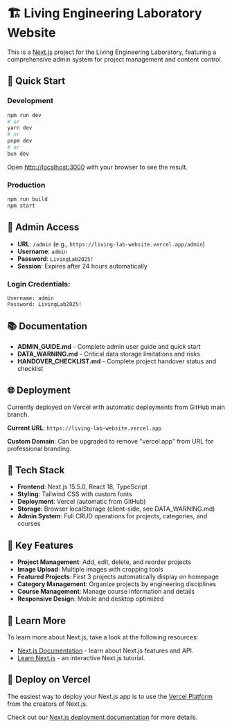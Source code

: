 # 🏗️ Living Engineering Laboratory Website

This is a [Next.js](https://nextjs.org) project for the Living Engineering Laboratory, featuring a comprehensive admin system for project management and content control.

## 🚀 Quick Start

### **Development**
```bash
npm run dev
# or
yarn dev
# or
pnpm dev
# or
bun dev
```

Open [http://localhost:3000](http://localhost:3000) with your browser to see the result.

### **Production**
```bash
npm run build
npm start
```

## 🔐 Admin Access

- **URL**: `/admin` (e.g., `https://living-lab-website.vercel.app/admin`)
- **Username**: `admin`
- **Password**: `LivingLab2025!`
- **Session**: Expires after 24 hours automatically

### **Login Credentials:**
```
Username: admin
Password: LivingLab2025!
```

## 📚 Documentation

- **ADMIN_GUIDE.md** - Complete admin user guide and quick start
- **DATA_WARNING.md** - Critical data storage limitations and risks
- **HANDOVER_CHECKLIST.md** - Complete project handover status and checklist

## 🌐 Deployment

Currently deployed on Vercel with automatic deployments from GitHub main branch.

**Current URL**: `https://living-lab-website.vercel.app`

**Custom Domain**: Can be upgraded to remove "vercel.app" from URL for professional branding.

## 🔧 Tech Stack

- **Frontend**: Next.js 15.5.0, React 18, TypeScript
- **Styling**: Tailwind CSS with custom fonts
- **Deployment**: Vercel (automatic from GitHub)
- **Storage**: Browser localStorage (client-side, see DATA_WARNING.md)
- **Admin System**: Full CRUD operations for projects, categories, and courses

## 🎯 Key Features

- **Project Management**: Add, edit, delete, and reorder projects
- **Image Upload**: Multiple images with cropping tools
- **Featured Projects**: First 3 projects automatically display on homepage
- **Category Management**: Organize projects by engineering disciplines
- **Course Management**: Manage course information and details
- **Responsive Design**: Mobile and desktop optimized

## 📖 Learn More

To learn more about Next.js, take a look at the following resources:

- [Next.js Documentation](https://nextjs.org/docs) - learn about Next.js features and API.
- [Learn Next.js](https://nextjs.org/learn) - an interactive Next.js tutorial.

## 🚀 Deploy on Vercel

The easiest way to deploy your Next.js app is to use the [Vercel Platform](https://vercel.com/new?utm_medium=default-template&filter=next.js&utm_source=create-next-app&utm_campaign=create-next-app-readme) from the creators of Next.js.

Check out our [Next.js deployment documentation](https://nextjs.org/docs/app/building-your-application/deploying) for more details.
